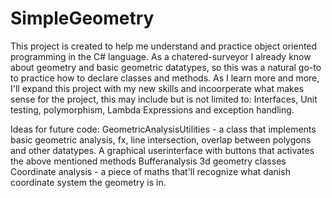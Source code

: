 # SimpleGeometry
This project is created to help me understand and practice object oriented programming in the C# language.
As a chatered-surveyor I already know about geometry and basic geometric datatypes, so this was a natural go-to to practice how to declare classes and methods.
As I learn more and more, I'll expand this project with my new skills and incoorperate what makes sense for the project, this may include but is not limited to:
Interfaces, Unit testing, polymorphism, Lambda Expressions and exception handling.

Ideas for future code:
GeometricAnalysisUtilities - a class that implements basic geometric analysis, fx, line intersection, overlap between polygons and other datatypes.
A graphical userinterface with buttons that activates the above mentioned methods
Bufferanalysis
3d geometry classes
Coordinate analysis - a piece of maths that'll recognize what danish coordinate system the geometry is in.
